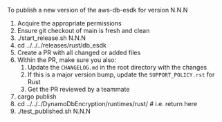 To publish a new version of the aws-db-esdk for version N.N.N

1. Acquire the appropriate permissions
1. Ensure git checkout of main is fresh and clean
1. ./start_release.sh N.N.N
1. cd ../../../releases/rust/db_esdk
1. Create a PR with all changed or added files
1. Within the PR, make sure you also:
   1. Update the `CHANGELOG.md` in the root directory with the changes
   1. If this is a major version bump, update the `SUPPORT_POLICY.rst` for Rust
   1. Get the PR reviewed by a teammate
1. cargo publish
1. cd ../../../DynamoDbEncryption/runtimes/rust/ # i.e. return here
1. ./test_published.sh N.N.N
